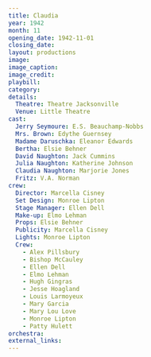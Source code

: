 ```yaml
---
title: Claudia
year: 1942
month: 11
opening_date: 1942-11-01
closing_date: 
layout: productions
image:
image_caption:
image_credit:
playbill: 
category: 
details:
  Theatre: Theatre Jacksonville
  Venue: Little Theatre
cast:
  Jerry Seymoure: E.S. Beauchamp-Nobbs
  Mrs. Brown: Edythe Guernsey
  Madame Daruschka: Eleanor Edwards
  Bertha: Elsie Behner
  David Naughton: Jack Cummins
  Julia Naughton: Katherine Johnson
  Claudia Naughton: Marjorie Jones
  Fritz: V.A. Norman
crew:
  Director: Marcella Cisney
  Set Design: Monroe Lipton
  Stage Manager: Ellen Dell
  Make-up: Elmo Lehman
  Props: Elsie Behner
  Publicity: Marcella Cisney
  Lights: Monroe Lipton
  Crew: 
    - Alex Pillsbury
    - Bishop McCauley
    - Ellen Dell
    - Elmo Lehman
    - Hugh Gingras
    - Jesse Hoagland
    - Louis Larmoyeux
    - Mary Garcia
    - Mary Lou Love
    - Monroe Lipton
    - Patty Hulett
orchestra:
external_links:
---
```


